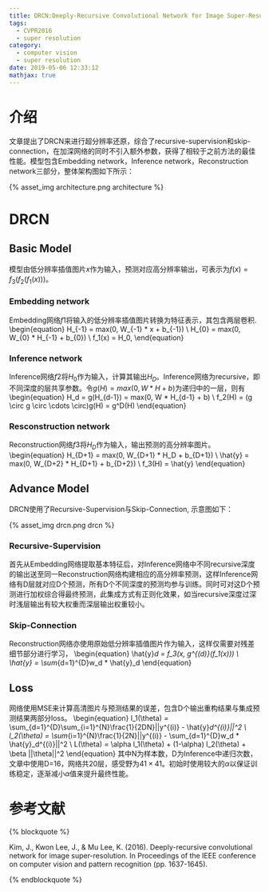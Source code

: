 ```yaml
---
title: DRCN:Deeply-Recursive Convolutional Network for Image Super-Resolution
tags:
  - CVPR2016
  - super resolution
category:
  - computer vision
  - super resolution
date: 2019-05-06 12:33:12
mathjax: true
---
```


# 介绍

文章提出了DRCN来进行超分辨率还原，综合了recursive-supervision和skip-connection，在加深网络的同时不引入额外参数，获得了相较于之前方法的最佳性能。模型包含Embedding network，Inference network，Reconstruction network三部分，整体架构图如下所示：

{% asset_img architecture.png architecture %}

# DRCN

## Basic Model

模型由低分辨率插值图片$x$作为输入，预测对应高分辨率输出，可表示为$f(x) = f_3(f_2(f_1(x)))$。

### Embedding network

Embedding网络$f1$将输入的低分辨率插值图片转换为特征表示，其包含两层卷积.
\begin{equation}
    H_{-1} = max(0, W_{-1} * x + b_{-1}) \\
    H_{0} = max(0, W_{0} * H_{-1} + b_{0}) \\
    f_1(x) = H_0,
\end{equation}

### Inference network

Inference网络$f2$将$H_0$作为输入，计算其输出$H_D$。Inference网络为recursive，即不同深度的层共享参数。令$g(H) = max(0, W*H+b)$为递归中的一层，则有
\begin{equation}
    H_d = g(H_{d-1}) = max(0, W * H_{d-1} + b) \\
    f_2(H) = (g \circ g \circ \cdots \circ)g(H) = g^D(H)
\end{equation}

### Resconstruction network

Reconstruction网络$f3$将$H_D$作为输入，输出预测的高分辨率图片。
\begin{equation}
    H_{D+1} = max(0, W_{D+1} * H_D + b_{D+1}) \\
    \hat{y} = max(0, W_{D+2} * H_{D+1} + b_{D+2}) \\
    f_3(H) = \hat{y}
\end{equation}

## Advance Model

DRCN使用了Recursive-Supervision与Skip-Connection, 示意图如下：

{% asset_img drcn.png drcn %}

### Recursive-Supervision

首先从Embedding网络提取基本特征后，对Inference网络中不同recursive深度的输出送至同一Reconstruction网络构建相应的高分辨率预测，这样Inference网络有D层就对应D个预测，所有D个不同深度的预测均参与训练。同时可对这D个预测进行加权综合得最终预测，此集成方式有正则化效果，如当recursive深度过深时浅层输出有较大权重而深层输出权重较小。

### Skip-Connection

Reconstruction网络亦使用原始低分辨率插值图片作为输入，这样仅需要对残差细节部分进行学习，
\begin{equation}
    \hat{y}_d = f_3(x, g^{(d)}(f_1(x))) \\
    \hat{y} = \sum_{d=1}^{D}w_d * \hat{y}_d
\end{equation}

## Loss
网络使用MSE来计算高清图片与预测结果的误差，包含D个输出重构结果与集成预测结果两部分loss。
\begin{equation}
    l_1(\theta) = \sum_{d=1}^{D}\sum_{i=1}^{N}\frac{1}{2DN}||y^{(i)} - \hat{y}_d^{(i)}||^2 \\
    l_2(\theta) = \sum_{i=1}^{N}\frac{1}{2N}||y^{(i)} - \sum_{d=1}^{D}w_d * \hat{y}_d^{(i)}||^2 \\
    L(\theta) = \alpha l_1(\theta) + (1-\alpha) l_2(\theta) + \beta ||\theta||^2
\end{equation}
其中N为样本数，D为Inference中递归次数，文章中使用D=16，网络共20层，感受野为$41 \times 41$。初始时使用较大的$\alpha$以保证训练稳定，逐渐减小$\alpha$值来提升最终性能。

# 参考文献

{% blockquote %}

Kim, J., Kwon Lee, J., & Mu Lee, K. (2016). Deeply-recursive convolutional network for image super-resolution. In Proceedings of the IEEE conference on computer vision and pattern recognition (pp. 1637-1645).

{% endblockquote %}
